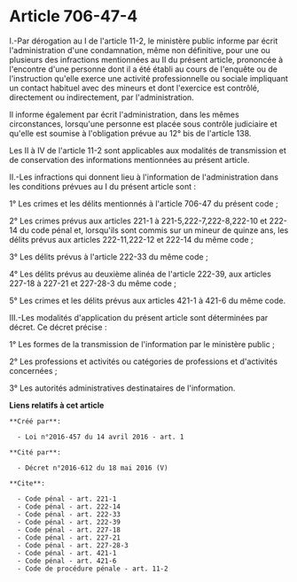 # Article 706-47-4

I.-Par dérogation au I de l'article 11-2, le ministère public informe par écrit l'administration d'une condamnation, même non
définitive, pour une ou plusieurs des infractions mentionnées au II du présent article, prononcée à l'encontre d'une personne
dont il a été établi au cours de l'enquête ou de l'instruction qu'elle exerce une activité professionnelle ou sociale
impliquant un contact habituel avec des mineurs et dont l'exercice est contrôlé, directement ou indirectement, par
l'administration. 

Il informe également par écrit l'administration, dans les mêmes circonstances, lorsqu'une personne est placée sous contrôle
judiciaire et qu'elle est soumise à l'obligation prévue au 12° bis de l'article 138. 

Les II à IV de l'article 11-2 sont applicables aux modalités de transmission et de conservation des informations mentionnées
au présent article. 

II.-Les infractions qui donnent lieu à l'information de l'administration dans les conditions prévues au I du présent article
sont : 

1° Les crimes et les délits mentionnés à l'article 706-47 du présent code ; 

2° Les crimes prévus aux articles 221-1 à 221-5,222-7,222-8,222-10 et 222-14 du code pénal et, lorsqu'ils sont commis sur un
mineur de quinze ans, les délits prévus aux articles 222-11,222-12 et 222-14 du même code ; 

3° Les délits prévus à l'article 222-33 du même code ; 

4° Les délits prévus au deuxième alinéa de l'article 222-39, aux articles 227-18 à 227-21 et 227-28-3 du même code ; 

5° Les crimes et les délits prévus aux articles 421-1 à 421-6 du même code. 

III.-Les modalités d'application du présent article sont déterminées par décret. Ce décret précise : 

1° Les formes de la transmission de l'information par le ministère public ; 

2° Les professions et activités ou catégories de professions et d'activités concernées ; 

3° Les autorités administratives destinataires de l'information.

**Liens relatifs à cet article**

	**Créé par**:

	  - Loi n°2016-457 du 14 avril 2016 - art. 1

	**Cité par**:

	  - Décret n°2016-612 du 18 mai 2016 (V)

	**Cite**:

	  - Code pénal - art. 221-1
	  - Code pénal - art. 222-14
	  - Code pénal - art. 222-33
	  - Code pénal - art. 222-39
	  - Code pénal - art. 227-18
	  - Code pénal - art. 227-21
	  - Code pénal - art. 227-28-3
	  - Code pénal - art. 421-1
	  - Code pénal - art. 421-6
	  - Code de procédure pénale - art. 11-2
